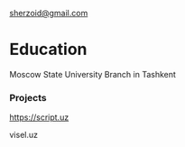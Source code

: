 sherzoid@gmail.com

# Education
Moscow State University Branch in Tashkent

### Projects
https://script.uz

visel.uz
